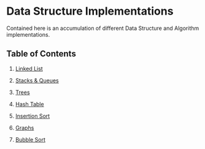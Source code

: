 # Data Structure Implementations

Contained here is an accumulation of different Data Structure and Algorithm implementations. 

## Table of Contents

1. [Linked List](LinkedList)

2. [Stacks & Queues](StacksAndQueue)

3. [Trees](Trees)

4. [Hash Table](HashTable)

5. [Insertion Sort](Sorts)

6. [Graphs](Graphs)

7. [Bubble Sort](BubbleSort)

<!--

1.[Selection Sort]()

1.[Quick Sort]()

1.[Merge Sort]()

1.[Radix Sort]()
-->
